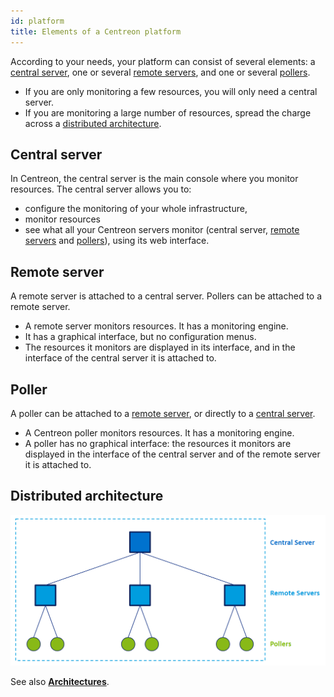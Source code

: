 ```yaml
---
id: platform
title: Elements of a Centreon platform
---
```


According to your needs, your platform can consist of several elements: a [central server](#central-server), one or several [remote servers](#remote-server), and one or several [pollers](#poller).

- If you are only monitoring a few resources, you will only need a central server.
- If you are monitoring a large number of resources, spread the charge across a [distributed architecture](#distributed-architecture).

## Central server

In Centreon, the central server is the main console where you monitor resources. The central server allows you to:

- configure the monitoring of your whole infrastructure,
- monitor resources
- see what all your Centreon servers monitor (central server, [remote servers](#remote-server) and [pollers](#poller)), using its web interface.

## Remote server

A remote server is attached to a central server. Pollers can be attached to a remote server.

- A remote server monitors resources. It has a monitoring engine.
- It has a graphical interface, but no configuration menus.
- The resources it monitors are displayed in its interface, and in the interface of the central server it is attached to.

## Poller

A poller can be attached to a [remote server](#remote-server), or directly to a [central server](#central-server).

- A Centreon poller monitors resources. It has a monitoring engine.
- A poller has no graphical interface: the resources it monitors are displayed in the interface of the central server and of the remote server it is attached to.

## Distributed architecture

![image](../assets/getting-started/archi.png)

See also [**Architectures**](../installation/architectures.md).
